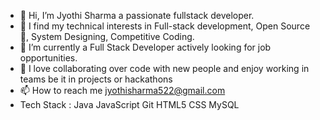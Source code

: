 - 👋 Hi, I’m Jyothi Sharma a passionate fullstack developer. 
- 👀 I find my technical interests in Full-stack development, Open Source 💖, System Designing, Competitive Coding.
- 🌱 I’m currently a Full Stack Developer actively looking for job opportunities. 
- 💞️ I love collaborating over code with new people and enjoy working in teams be it in projects or hackathons
- 📫 How to reach me jyothisharma522@gmail.com
- Tech Stack :
Java JavaScript Git HTML5 CSS MySQL
